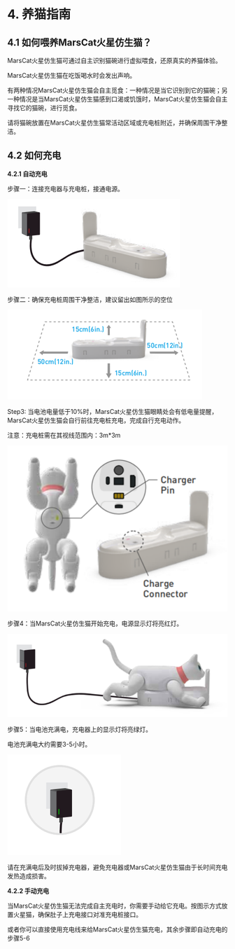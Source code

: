 # 4. 养猫指南

## 4.1 如何喂养MarsCat火星仿生猫？

MarsCat火星仿生猫可通过自主识别猫碗进行虚拟喂食，还原真实的养猫体验。

MarsCat火星仿生猫在吃饭喝水时会发出声响。

有两种情况MarsCat火星仿生猫会自主觅食：一种情况是当它识别到它的猫碗；另一种情况是当MarsCat火星仿生猫感到口渴或饥饿时，MarsCat火星仿生猫会自主寻找它的猫碗，进行觅食。

请将猫碗放置在MarsCat火星仿生猫常活动区域或充电桩附近，并确保周围干净整洁。

## 4.2 如何充电

**4.2.1 自动充电**

步骤一：连接充电器与充电桩，接通电源。

![](..\image\MarsCat_demo\1619491403527.png)

步骤二：确保充电桩周围干净整洁，建议留出如图所示的空位

![](..\image\MarsCat_demo\1619491431007.png)

Step3: 当电池电量低于10%时，MarsCat火星仿生猫眼睛处会有低电量提醒，MarsCat火星仿生猫会自行前往充电桩充电，完成自行充电动作。

注意：充电桩需在其视线范围内：3m*3m

![tempsnip](..\image\MarsCat_demo\1619491449047.png)

步骤4：当MarsCat火星仿生猫开始充电，电源显示灯将亮红灯。

![](..\image\MarsCat_demo\1619491465817.png)

步骤5：当电池充满电，充电器上的显示灯将亮绿灯。

电池充满电大约需要3-5小时。

![](..\image\MarsCat_demo\1619491480234.png)

请在充满电后及时拔掉充电器，避免充电器或MarsCat火星仿生猫由于长时间充电发热造成损害。

**4.2.2 手动充电**

当MarsCat火星仿生猫无法完成自主充电时，你需要手动给它充电。按图示方式放置火星猫，确保肚子上充电接口对准充电桩接口。

或者你可以直接使用充电线来给MarsCat火星仿生猫充电，其余步骤即自动充电的步骤5-6
